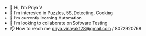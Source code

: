 - 👋 Hi, I’m Priya V
- 👀 I’m interested in Puzzles, 5S, Detecting, Cooking
- 🌱 I’m currently learning Automation
- 💞️ I’m looking to collaborate on Software Testing
- 📫 How to reach me priya.vinayak128@gmail.com / 8072920768

<!---
priya-sysnetiz/priya-sysnetiz is a ✨ special ✨ repository because its `README.md` (this file) appears on your GitHub profile.
You can click the Preview link to take a look at your changes.
--->
